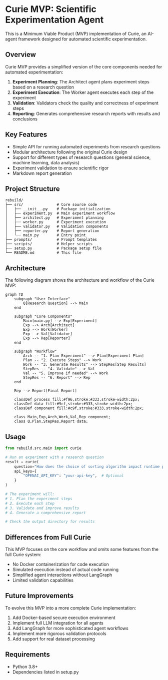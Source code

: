 # Curie MVP: Scientific Experimentation Agent

This is a Minimum Viable Product (MVP) implementation of Curie, an AI-agent framework designed for automated scientific experimentation.

## Overview

Curie MVP provides a simplified version of the core components needed for automated experimentation:

1. **Experiment Planning**: The Architect agent plans experiment steps based on a research question
2. **Experiment Execution**: The Worker agent executes each step of the experiment
3. **Validation**: Validators check the quality and correctness of experiment steps
4. **Reporting**: Generates comprehensive research reports with results and conclusions

## Key Features

- Simple API for running automated experiments from research questions
- Modular architecture following the original Curie design
- Support for different types of research questions (general science, machine learning, data analysis)
- Experiment validation to ensure scientific rigor
- Markdown report generation

## Project Structure

```
rebuild/
├── src/               # Core source code
│   ├── __init__.py    # Package initialization
│   ├── experiment.py  # Main experiment workflow
│   ├── architect.py   # Experiment planning
│   ├── worker.py      # Experiment execution
│   ├── validator.py   # Validation components
│   ├── reporter.py    # Report generation
│   └── main.py        # Entry point
├── prompts/           # Prompt templates
├── scripts/           # Helper scripts
├── setup.py           # Package setup file
└── README.md          # This file
```

## Architecture

The following diagram shows the architecture and workflow of the Curie MVP:

```mermaid
graph TD
    subgraph "User Interface"
        Q[Research Question] --> Main
    end
    
    subgraph "Core Components"
        Main[main.py] --> Exp[Experiment]
        Exp --> Arch[Architect]
        Exp --> Work[Worker]
        Exp --> Val[Validator]
        Exp --> Rep[Reporter]
    end
    
    subgraph "Workflow"
        Arch -- "1. Plan Experiment" --> Plan[Experiment Plan]
        Plan -- "2. Execute Steps" --> Work
        Work -- "3. Generate Results" --> StepRes[Step Results]
        StepRes -- "4. Validate" --> Val
        Val -- "5. Improve if needed" --> Work
        StepRes -- "6. Report" --> Rep
    end
    
    Rep --> Report[Final Report]
    
    classDef process fill:#f96,stroke:#333,stroke-width:2px;
    classDef data fill:#9cf,stroke:#333,stroke-width:2px;
    classDef component fill:#c9f,stroke:#333,stroke-width:2px;
    
    class Main,Exp,Arch,Work,Val,Rep component;
    class Q,Plan,StepRes,Report data;
```

## Usage

```python
from rebuild.src.main import curie

# Run an experiment with a research question
result = curie(
    question="How does the choice of sorting algorithm impact runtime performance across different input distributions?",
    api_keys={
        "OPENAI_API_KEY": "your-api-key",  # Optional
    }
)

# The experiment will:
# 1. Plan the experiment steps
# 2. Execute each step
# 3. Validate and improve results
# 4. Generate a comprehensive report

# Check the output directory for results
```

## Differences from Full Curie

This MVP focuses on the core workflow and omits some features from the full Curie system:

- No Docker containerization for code execution
- Simulated execution instead of actual code running
- Simplified agent interactions without LangGraph
- Limited validation capabilities

## Future Improvements

To evolve this MVP into a more complete Curie implementation:

1. Add Docker-based secure execution environment
2. Implement full LLM integration for all agents
3. Add LangGraph for more sophisticated agent workflows
4. Implement more rigorous validation protocols
5. Add support for real dataset processing

## Requirements

- Python 3.8+
- Dependencies listed in setup.py
